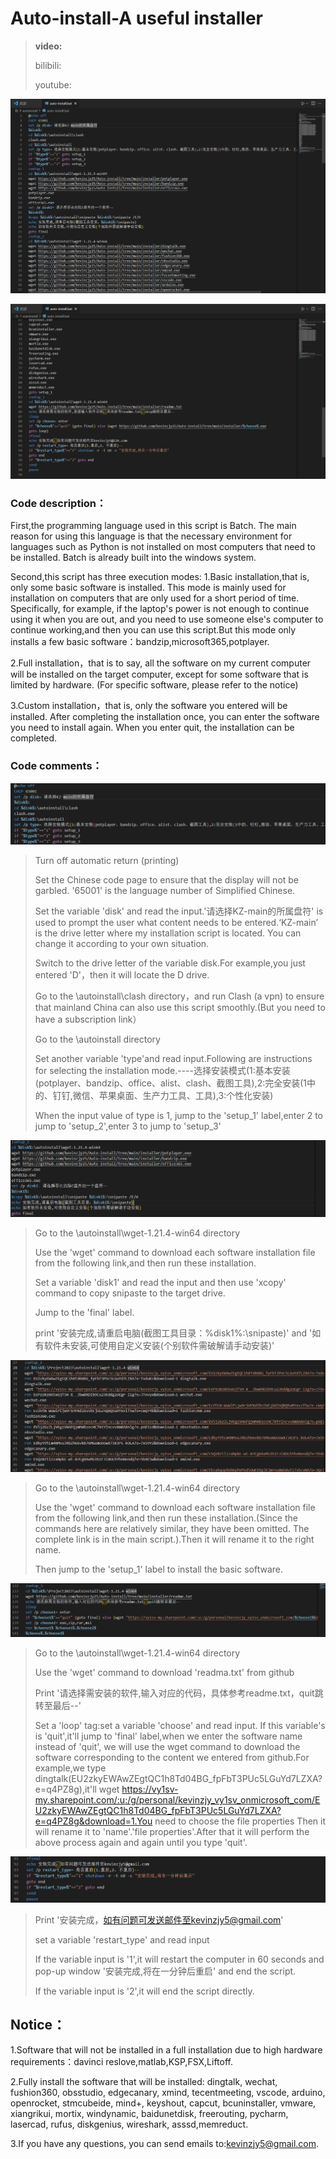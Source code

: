 # Auto-install-A useful installer 

>**video:**
>
>bilibili:
>
>youtube:

![image](image/Snipaste_2023-09-23_10-10-52.png)

![image](image/Snipaste_2023-09-23_10-11-23.png)

### Code description：

First,the programming language used in this script is Batch. The main reason for using this language is that the necessary environment for languages ​​such as Python is not installed on most computers that need to be installed. Batch is already built into the windows system.

Second,this script has three execution modes:
1.Basic installation,that is, only some basic software is installed. This mode is mainly used for installation on computers that are only used for a short period of time. Specifically, for example, if the laptop's power is not enough to continue using it when you are out, and you need to use someone else's computer to continue working,and then you can use this script.But this mode only installs a few basic software：bandzip,microsoft365,potplayer.

2.Full installation，that is to say, all the software on my current computer will be installed on the target computer, except for some software that is limited by hardware. (For specific software, please refer to the notice)

3.Custom installation，that is, only the software you entered will be installed. After completing the installation once, you can enter the software you need to install again. When you enter quit, the installation can be completed.

### Code comments：

![image](image/Snipaste_2023-09-23_10-19-44.png)

>Turn off automatic return (printing)
>
>Set the Chinese code page to ensure that the display will not be garbled. '65001' is the language number of Simplified Chinese.
>
>Set the variable 'disk' and read the input.'请选择KZ-main的所属盘符' is used to prompt the user what content needs to be entered.‘KZ-main’ is the drive letter where my installation script is located. You can change it according to your own situation.
>
>Switch to the drive letter of the variable disk.For example,you just entered 'D'，then it will locate the D drive.
>
>Go to the \autoinstall\clash directory，and run Clash (a vpn) to ensure that mainland China can also use this script smoothly.(But you need to have a subscription link）
>
>Go to the \autoinstall directory
>
>Set another variable 'type'and read input.Following are instructions for selecting the installation mode.----选择安装模式(1:基本安装(potplayer、bandzip、office、alist、clash、截图工具),2:完全安装(1中的、钉钉,微信、苹果桌面、生产力工具、工具),3:个性化安装)
>
>When the input value of type is 1, jump to the 'setup_1' label,enter 2 to jump to 'setup_2',enter 3 to jump to 'setup_3'

![image](image/Snipaste_2023-09-23_11-38-02.png)
>
>Go to the \autoinstall\wget-1.21.4-win64 directory
>
>Use the 'wget' command to download each software installation file from the following link,and then run these installation.
>
>Set a variable 'disk1' and read the input and then use 'xcopy' command to copy snipaste to the target drive.
>
>Jump to the 'final' label.
>
>print '安装完成,请重启电脑(截图工具目录：%disk1%:\snipaste)' and '如有软件未安装,可使用自定义安装(个别软件需破解请手动安装)'

![image](image/Snipaste_2023-10-05_19-56-40.png)



>Go to the \autoinstall\wget-1.21.4-win64 directory
>
>Use the 'wget' command to download each software installation file from the following link,and then run these installation.(Since the commands here are relatively similar, they have been omitted. The complete link is in the main script.).Then it will rename it to the right name.
>
>Then jump to the 'setup_1' label to install the basic software.

![image](image/Snipaste_2023-10-05_19-58-54.png)

>Go to the \autoinstall\wget-1.21.4-win64 directory
>
>Use the 'wget' command to download 'readma.txt' from github
>
>Print '请选择需安装的软件,输入对应的代码，具体参考readme.txt，quit跳转至最后--'
>
>Set a 'loop' tag:set a variable 'choose' and read input. If this variable's is 'quit',it'll jump to 'final' label,when we enter the software name instead of 'quit', we will use the wget command to download the software corresponding to the content we entered from github.For example,we type dingtalk(EU2zkyEWAwZEgtQC1h8Td04BG_fpFbT3PUc5LGuYd7LZXA?e=q4PZ8g),it'll wget https://vy1sv-my.sharepoint.com/:u:/g/personal/kevinzjy_vy1sv_onmicrosoft_com/EU2zkyEWAwZEgtQC1h8Td04BG_fpFbT3PUc5LGuYd7LZXA?e=q4PZ8g&download=1.You need to choose the file properties Then it will rename it 
 to 'name'.'file properties'.After that it will perform the above process again and again until you type 'quit'.

![image](image/Snipaste_2023-09-24_15-22-34.png)

>Print  '安装完成，如有问题可发送邮件至kevinzjy5@gmail.com'
>
>set a variable 'restart_type' and read input
>
>If the variable input is '1',it will restart the computer in 60 seconds and pop-up window '安装完成,将在一分钟后重启' and end the script.
>
>If the variable input is '2',it will end the script directly.

## Notice：

1.Software that will not be installed in a full installation due to high hardware requirements：davinci reslove,matlab,KSP,FSX,Liftoff.

2.Fully install the software that will be installed:
dingtalk,
wechat,
fushion360,
obsstudio,
edgecanary,
xmind,
tecentmeeting,
vscode,
arduino,
openrocket,
stmcubeide,
mind+,
keyshout,
capcut,
bcuninstaller,
vmware,
xiangrikui,
mortix,
windynamic,
baidunetdisk,
freerouting,
pycharm,
lasercad,
rufus,
diskgenius,
wireshark,
asssd,memreduct.

3.If you have any questions, you can send emails to:kevinzjy5@gmail.com.


